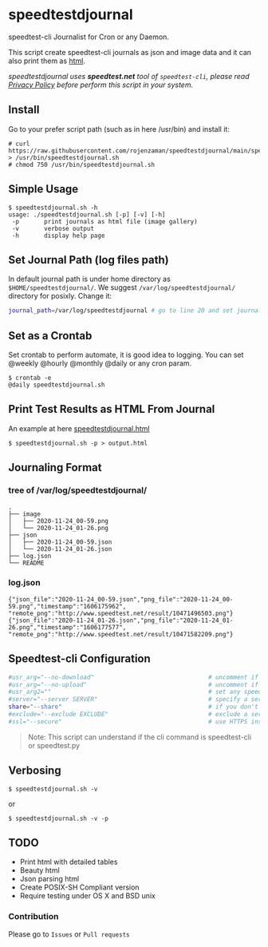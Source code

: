 # speedtestdjournal
speedtest-cli Journalist for Cron or any Daemon.

This script create speedtest-cli journals as json and image data and it can also print them as [html](https://rojenzaman.github.io/speedtestdjournal.html).

*speedtestdjournal uses **speedtest.net** tool of `speedtest-cli`, please read [Privacy Policy](https://www.speedtest.net/about/privacy) before perform this script in your system.*


## Install

Go to your prefer script path (such as in here /usr/bin) and install it:
```
# curl https://raw.githubusercontent.com/rojenzaman/speedtestdjournal/main/speedtestdjournal.sh > /usr/bin/speedtestdjournal.sh
# chmod 750 /usr/bin/speedtestdjournal.sh
```

## Simple Usage

```
$ speedtestdjournal.sh -h
usage: ./speedtestdjournal.sh [-p] [-v] [-h]
 -p       print journals as html file (image gallery)
 -v       verbose output
 -h       display help page
```

## Set Journal Path (log files path)
In default journal path is under home directory as `$HOME/speedtestdjournal/`. We suggest `/var/log/speedtestdjournal/` directory for posixly.
Change it:
```bash
journal_path=/var/log/speedtestdjournal # go to line 20 and set journal_path string to /var/log/speedtestdjournal
```

## Set as a Crontab
Set crontab to perform automate, it is good idea to logging. 
You can set @weekly @hourly @monthly @daily or any cron param.
```
$ crontab -e
@daily speedtestdjournal.sh
```

## Print Test Results as HTML From Journal
An example at here [speedtestdjournal.html](https://rojenzaman.github.io/speedtestdjournal.html)
```
$ speedtestdjournal.sh -p > output.html
```

## Journaling Format

### tree of /var/log/speedtestdjournal/

```
.
├── image
│   ├── 2020-11-24_00-59.png
│   └── 2020-11-24_01-26.png
├── json
│   ├── 2020-11-24_00-59.json
│   └── 2020-11-24_01-26.json
├── log.json
└── README

```

### log.json

```
{"json_file":"2020-11-24_00-59.json","png_file":"2020-11-24_00-59.png","timestamp":"1606175962", "remote_png":"http://www.speedtest.net/result/10471496503.png"}
{"json_file":"2020-11-24_01-26.json","png_file":"2020-11-24_01-26.png","timestamp":"1606177577", "remote_png":"http://www.speedtest.net/result/10471582209.png"}
```

## Speedtest-cli Configuration
```bash
#usr_arg="--no-download"                                # uncomment if you want do not perform download test
#usr_arg="--no-upload"                                  # uncomment if you want do not perform upload test
#usr_arg2=""                                            # set any speedtest-cli argument if you want
#server="--server SERVER"                               # specify a server ID to test against.
share="--share"                                         # if you don't want create image files from speedtest.net uncomment this
#exclude="--exclude EXCLUDE"                            # exclude a server from selection. Can be supplied multiple times
#ssl="--secure"                                         # use HTTPS instead of HTTP when communicating with speedtest.net operated servers
```
> Note: This script can understand if the cli command is speedtest-cli or speedtest.py

## Verbosing
```
$ speedtestdjournal.sh -v
```
or

```
$ speedtestdjournal.sh -v -p
```

## TODO
* Print html with detailed tables
* Beauty html
* Json parsing html
* Create POSIX-SH Compliant version
* Require testing under OS X and BSD unix

### Contribution
Please go to `Issues` or `Pull requests`
